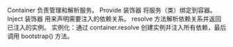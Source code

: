 <!--
    interface Monitor {}
    interface Host {}

    class Container {
        private instances = new Map(); //这个 Map 用来存储实例（key 为服务的名称，value 为服务的实例）。
        public properties = new Map(); //这个 Map 用来存储类属性和它们依赖的服务。例如，它记录了 Computer 类的 monitor 属性依赖于 Monitor 服务。
        bind<T>(key: string, creator: () => T) {
            if (!this.instances.has(key)) {
                this.instances.set(key, creator());
            }
        }
        resolve<T>(key: string): T {
            const instance = this.instances.get(key);
            for (let prop of this.properties) {
                let [key, ServiceKey] = prop;
                let [className, propName] = key.split("-");
                if (instance.constructor.name !== className) {
                    continue;
                }
                instance[propName] = this.resolve(ServiceKey);
            }
            return this.instances.get(key);
        }
    }
    const container = new Container();

    function Provide(key: string) {
        return (target: any) => {
            container.bind(key, () => new target());
        };
    }

    function Inject(injectKey: string) {
        return (target: object, key: string) => {
            container.properties.set(`${target.constructor.name}-${key}`, injectKey);
        };
    }

    @Provide("Monitor")
    class Monitor27inch implements Monitor {}

    @Provide("Host")
    class AppHost implements Host {}

    @Provide("Computer")
    class Computer {
        @Inject("Monitor")
        monitor!: Monitor27inch;
        @Inject("Host")
        host!: AppHost;
        bootstrap() {
            console.log("启动电脑", this);
        }
    }

    const computer = container.resolve<Computer>("Computer");
    computer.bootstrap();
-->

Container 负责管理和解析服务。
Provide 装饰器 将服务（类）绑定到容器。
Inject 装饰器 用来声明需要注入的依赖关系。
resolve 方法解析依赖关系并返回已注入的实例。
实例化：通过 container.resolve 创建实例并注入所有依赖，最后调用 bootstrap() 方法。
